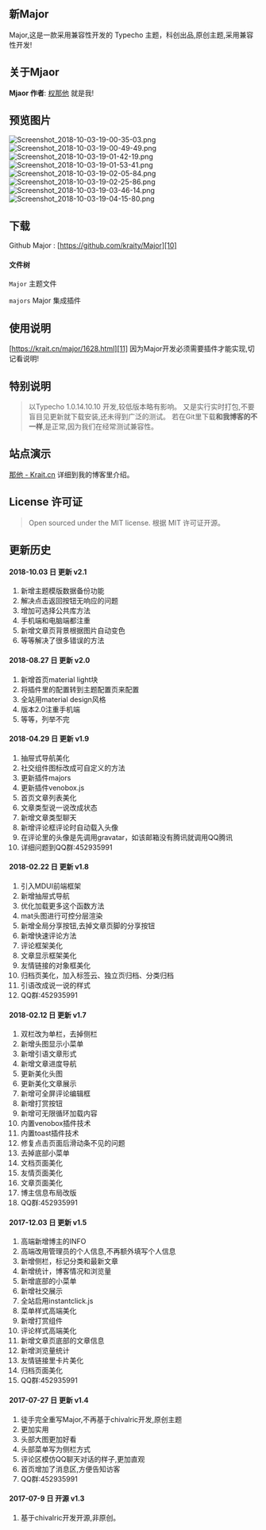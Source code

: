 ## 新Major ##

Major,这是一款采用兼容性开发的 Typecho 主题，科创出品,原创主题,采用兼容性开发!

## 关于Mjaor ##
**Mjaor 作者**: [权那他][1] 就是我!

## 预览图片 ##
![Screenshot_2018-10-03-19-00-35-03.png][2]
![Screenshot_2018-10-03-19-00-49-49.png][3]
![Screenshot_2018-10-03-19-01-42-19.png][4]
![Screenshot_2018-10-03-19-01-53-41.png][5]
![Screenshot_2018-10-03-19-02-05-84.png][6]
![Screenshot_2018-10-03-19-02-25-86.png][7]
![Screenshot_2018-10-03-19-03-46-14.png][8]
![Screenshot_2018-10-03-19-04-15-80.png][9]

## 下载 ##
Github Major : [https://github.com/kraity/Major][10]

#### 文件树 #### 
`Major`  主题文件

`majors` Major 集成插件

## 使用说明 ##

[https://krait.cn/major/1628.html][11] 因为Major开发必须需要插件才能实现,切记看说明!

## 特别说明 ##
>以Typecho 1.0.14.10.10 开发,较低版本略有影响。
>又是实行实时打包,不要盲目见更新就下载安装,还未得到广泛的测试。
>若在Git里下载**和我博客的不一样**,是正常,因为我们在经常测试兼容性。

## 站点演示 ##
[那他 - Krait.cn][12] 详细到我的博客里介绍。

## License 许可证 ##
>Open sourced under the MIT license.
>根据 MIT 许可证开源。

## 更新历史 ##
#### 2018-10.03 日 更新 v2.1 ####

 1. 新增主题模版数据备份功能
 2. 解决点击返回按钮无响应的问题
 3. 增加可选择公共库方法
 4. 手机端和电脑端都注重
 5. 新增文章页背景根据图片自动变色
 6. 等等解决了很多错误的方法

#### 2018-08.27 日 更新 v2.0 ####

 1. 新增首页material light块
 2. 将插件里的配置转到主题配置页来配置
 3. 全站用material design风格
 4. 版本2.0注重手机端
 5. 等等，列举不完

#### 2018-04.29 日 更新 v1.9 ####

 1. 抽屉式导航美化
 2. 社交组件图标改成可自定义的方法
 3. 更新插件majors
 4. 更新插件venobox.js
 5. 首页文章列表美化
 6. 文章类型说一说改成状态
 7. 新增文章类型聊天
 8. 新增评论框评论时自动载入头像
 9. 在评论里的头像是先调用gravatar，如该邮箱没有腾讯就调用QQ腾讯
 10. 详细问题到QQ群:452935991 

#### 2018-02.22 日 更新 v1.8 ####

 1. 引入MDUI前端框架
 2. 新增抽屉式导航
 3. 优化加载更多这个函数方法
 4. mat头图进行可控分层渲染
 5. 新增全局分享按钮,去掉文章页脚的分享按钮
 6. 新增快速评论方法
 7. 评论框架美化
 8. 文章显示框架美化
 9. 友情链接的对象框美化
 10. 归档页美化，加入标签云、独立页归档、分类归档
 11. 引语改成说一说的样式
 12. QQ群:452935991 

#### 2018-02.12 日 更新 v1.7 ####
 1. 双栏改为单栏，去掉侧栏
 2. 新增头图显示小菜单
 3. 新增引语文章形式
 4. 新增文章进度导航
 5. 更新美化头图
 6. 更新美化文章展示
 7. 新增可全屏评论编辑框
 8. 新增打赏按钮
 9. 新增可无限循环加载内容
 10. 内置venobox插件技术
 11. 内置toast插件技术
 12. 修复点击页面后滑动条不见的问题
 13. 去掉底部小菜单
 14. 文档页面美化
 15. 友情页面美化
 16. 文章页面美化
 17. 博主信息布局改版
 18. QQ群:452935991 

#### 2017-12.03 日 更新 v1.5 ####
 1. 高端新增博主的INFO
 2. 高端改用管理员的个人信息,不再额外填写个人信息
 3. 新增侧栏，标记分类和最新文章
 4. 新增统计，博客情况和浏览量
 5. 新增底部的小菜单
 6. 新增社交展示
 7. 全站启用instantclick.js
 8. 菜单样式高端美化
 9. 新增打赏组件
 10. 评论样式高端美化
 11. 新增文章页底部的文章信息
 12. 新增浏览量统计
 13. 友情链接里卡片美化
 14. 归档页面美化
 15. QQ群:452935991 

#### 2017-07-27 日 更新 v1.4 ####
 1. 徒手完全重写Major,不再基于chivalric开发,原创主题
 2. 更加实用
 3. 头部大图更加好看
 4. 头部菜单写为侧栏方式
 5. 评论区模仿QQ聊天对话的样子,更加直观
 6. 首页增加了消息区,方便告知访客
 7. QQ群:452935991 

#### 2017-07-9 日 开源 v1.3 #### 

 1. 基于chivalric开发开源,非原创。


  [1]: https://krait.cn
  [2]: https://ws3.sinaimg.cn/large/006U7bU2gy1fvv8y39yrpj30u01hc1kx.jpg
  [3]: https://ws3.sinaimg.cn/large/006U7bU2gy1fvv8y9nsqnj30u01hcgpr.jpg
  [4]: https://ws3.sinaimg.cn/large/006U7bU2gy1fvv8yi8elaj30u01hc0vk.jpg
  [5]: https://ws3.sinaimg.cn/large/006U7bU2gy1fvv8ynqi2yj30u01hcjtg.jpg
  [6]: https://ws3.sinaimg.cn/large/006U7bU2gy1fvv8yt2spxj30u01hcdhp.jpg
  [7]: https://ws3.sinaimg.cn/large/006U7bU2gy1fvv8yydoydj30u01hcdk1.jpg
  [8]: https://ws3.sinaimg.cn/large/006U7bU2gy1fvv8z3qjnsj30u01hcwh9.jpg
  [9]: https://ws3.sinaimg.cn/large/006U7bU2gy1fvv8zakiavj30u01hcgol.jpg
  [10]: https://krait.cn/d/major
  [11]: https://krait.cn/major/1628.html
  [12]: https://krait.cn
